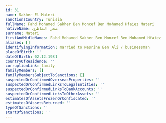 ```yaml
---
id: 31
name: Sakher El Materi
sanctionsCountry: Tunisia
fullName: Fahd Mohamed Sakher Ben Moncef Ben Mohamed Hfaiez Materi
nativeName: صخر الماطري
surname: Materi
firstAndMidleNames: Fahd Mohamed Sakher Ben Moncef Ben Mohamed Hfaiez
aliases: []
identifyingInformation: married to Nesrine Ben Ali / businessman
placeOfBirth: ''
dateOfBirth: 02.12.1981
countryOfResidence: ''
corruptionLink: family
familyMembers: []
familyMembersSubjectToSanctions: []
suspectedOrConfirmedOverseasProperties: ''
suspectedOrConfirmedLinksToLegalEntities: ''
suspectedOrConfirmedLinksToBankAccounts: ''
suspectedOrConfirmedLinksToOtherAssets: ''
estimatesOfAssetsFrozenOrConfiscated: ''
estimatesOfAssetsReturned: ''
typeOfSanctions: ''
startOfSanctions: ''
---
```

  
